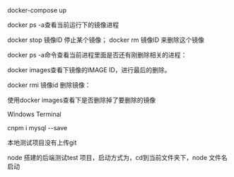 <!--
 * @Descripttion: 
 * @version: 
 * @Author: rkz
 * @Date: 2021-01-16 09:05:34
 * @LastEditors: sueRimn
 * @LastEditTime: 2021-11-01 10:45:43
-->
<!-- 初始化npm init -y -->
<!-- npm i -g nodemon -->
<!-- crul -v http://www.baidu.com -->
<!-- npm i express -->
<!-- npm i live-server -g -->
<!-- npm i mysql --save -->
<!-- docker运行 -->
 docker-compose up

 docker ps -a查看当前运行下的镜像进程

docker stop 镜像ID 停止某个镜像；
docker rm 镜像ID   来删除这个镜像

docker ps -a命令查看当前进程里面是否还有刚删除相关的进程：

docker images查看下镜像的IMAGE ID，进行最后的删除。

docker rmi 镜像id 删除镜像：

使用docker images查看下是否删除掉了要删除的镜像

 Windows Terminal

 <!-- 03 -->
 cnpm i mysql --save

 本地测试项目没有上传git

 node 搭建的后端测试test 项目，启动方式为，cd到当前文件夹下，node 文件名启动